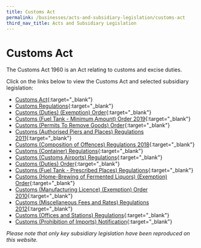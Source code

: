 ```yaml
---
title: Customs Act
permalink: /businesses/acts-and-subsidiary-legislation/customs-act
third_nav_title: Acts and Subsidiary Legislation
---
```

# Customs Act
The Customs Act 1960 is an Act relating to customs and excise duties.

Click on the links below to view the Customs Act and selected subsidiary legislation:

+ [Customs Act](https://sso.agc.gov.sg/Act/CA1960){:target="_blank"}
+ [Customs Regulations](https://sso.agc.gov.sg/SL/CA1960-RG2){:target="_blank"}
+ [Customs (Duties) (Exemption) Order](https://sso.agc.gov.sg/SL/CA1960-OR5){:target="_blank"}
+ [Customs (Fuel Tank - Minimum Amount) Order 2019](https://sso.agc.gov.sg/SL/CA1960-S183-2019){:target="_blank"}
+ [Customs (Permits To Remove Goods) Order](https://sso.agc.gov.sg/SL/CA1960-OR8){:target="_blank"}
+ [Customs (Authorised Piers and Places) Regulations 2011](https://sso.agc.gov.sg/SL/CA1960-S708-2011){:target="_blank"}
+ [Customs (Composition of Offences) Regulations 2018](https://sso.agc.gov.sg/SL/CA1960-S549-2018){:target="_blank"}
+ [Customs (Container) Regulations](https://sso.agc.gov.sg/SL/CA1960-RG1){:target="_blank"}
+ [Customs (Customs Airports) Regulations](https://sso.agc.gov.sg/SL/CA1960-RG4){:target="_blank"}
+ [Customs (Duties) Order](https://sso.agc.gov.sg/SL/CA1960-OR4){:target="_blank"}
+ [Customs (Fuel Tank - Prescribed Places) Regulations](https://sso.agc.gov.sg/SL/CA1960-RG9){:target="_blank"}
+ [Customs (Home-Brewing of Fermented Liquors) (Exemption) Order](https://sso.agc.gov.sg/SL/CA1960-OR9){:target="_blank"}
+ [Customs (Manufacturing Licence) (Exemption) Order 2010](https://sso.agc.gov.sg/SL/CA1960-S305-2010){:target="_blank"}
+ [Customs (Miscellaneous Fees and Rates) Regulations 2012](https://sso.agc.gov.sg/SL/CA1960-S634-2012){:target="_blank"}
+ [Customs (Offices and Stations) Regulations](https://sso.agc.gov.sg/SL/CA1960-RG7){:target="_blank"}
+ [Customs (Prohibition of Imports) Notification](https://sso.agc.gov.sg/SL/CA1960-N1){:target="_blank"}


*Please note that only key subsidiary legislation have been reproduced on this website.*